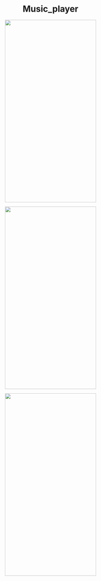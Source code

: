 <h1 align="center"> Music_player</h1>                                                

<p align="center"><img src="https://user-images.githubusercontent.com/91980956/143426465-2025bebe-34a3-4787-8a08-8fb5ebc1a5fd.jpg" width="300" height="600" /></p>
<p align="center"><img src="https://user-images.githubusercontent.com/91980956/143866474-59a65c83-62b7-4937-b6ef-36f6385517c2.jpg" width="300" height="600" /></p>

<p align="center"><img src="https://user-images.githubusercontent.com/91980956/154727211-f332e168-eb67-49fd-b01a-94d218e5a1a6.jpg" width="300" height="600" /></p>





